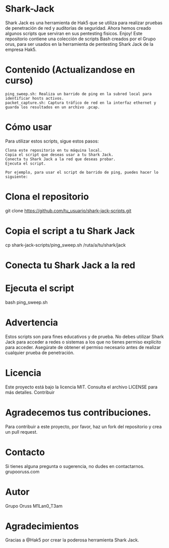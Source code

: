 # Shark-Jack
Shark Jack es una herramienta de Hak5 que se utiliza para realizar pruebas de penetración de red y auditorías de seguridad. Ahora hemos creado algunos scripts que serviran en sus pentesting fisicos. Enjoy!
Este repositorio contiene una colección de scripts Bash creados por el Grupo orus, para ser usados en la herramienta de pentesting Shark Jack de la empresa Hak5.

# Contenido (Actualizandose en curso)

    ping_sweep.sh: Realiza un barrido de ping en la subred local para identificar hosts activos.
    packet_capture.sh: Captura tráfico de red en la interfaz ethernet y guarda los resultados en un archivo .pcap.
    
# Cómo usar

Para utilizar estos scripts, sigue estos pasos:

    Clona este repositorio en tu máquina local.
    Copia el script que deseas usar a tu Shark Jack.
    Conecta tu Shark Jack a la red que deseas probar.
    Ejecuta el script.
    
    Por ejemplo, para usar el script de barrido de ping, puedes hacer lo siguiente:
    
# Clona el repositorio
git clone https://github.com/tu_usuario/shark-jack-scripts.git

# Copia el script a tu Shark Jack
cp shark-jack-scripts/ping_sweep.sh /ruta/a/tu/shark/jack

# Conecta tu Shark Jack a la red

# Ejecuta el script
bash ping_sweep.sh


# Advertencia
Estos scripts son para fines educativos y de prueba. No debes utilizar Shark Jack para acceder a redes o sistemas a los que no tienes permiso explícito para acceder. Asegúrate de obtener el permiso necesario antes de realizar cualquier prueba de penetración.

# Licencia
Este proyecto está bajo la licencia MIT. Consulta el archivo LICENSE para más detalles.
Contribuir

# Agradecemos tus contribuciones. 
Para contribuir a este proyecto, por favor, haz un fork del repositorio y crea un pull request.

# Contacto
Si tienes alguna pregunta o sugerencia, no dudes en contactarnos. grupooruss.com

# Autor 
Grupo Oruss M1Lan0_T3am

# Agradecimientos
Gracias a @Hak5 por crear la poderosa herramienta Shark Jack. 
